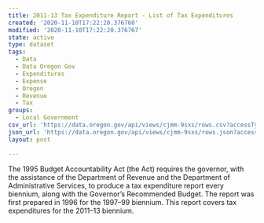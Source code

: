 ```yaml
---
title: 2011-13 Tax Expenditure Report - List of Tax Expenditures
created: '2020-11-10T17:22:20.376760'
modified: '2020-11-10T17:22:20.376767'
state: active
type: dataset
tags:
  - Data
  - Data Oregon Gov
  - Expenditures
  - Expense
  - Oregon
  - Revenue
  - Tax
groups:
  - Local Government
csv_url: 'https://data.oregon.gov/api/views/cjmm-9sxs/rows.csv?accessType=DOWNLOAD'
json_url: 'https://data.oregon.gov/api/views/cjmm-9sxs/rows.json?accessType=DOWNLOAD'
layout: post

---
```

The 1995 Budget Accountability Act (the Act) requires the governor, with the assistance of the Department of Revenue and the Department of Administrative Services, to produce a tax expenditure report every biennium, along with the Governor’s Recommended Budget. The report was first prepared in 1996 for the 1997–99 biennium. This report covers tax expenditures for the 2011–13 biennium.
